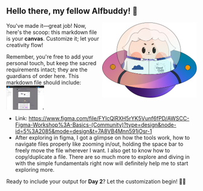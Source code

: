 ## Hello there, my fellow Alfbuddy! 💖

<img align="right" width="250px" src="../../assets/alf/alf-ufo.png">

You've made it—great job! Now, here's the scoop: this markdown file is your **canvas**. Customize it; let your creativity flow!

Remember, you're free to add your personal touch, but keep the sacred requirements intact; they are the guardians of order here. This markdown file should include:
 <img align="center" width="100px" src="../../assets/submission-files-exercises/Screenshot 2023-11-23 120840.jpg" href="https://www.figma.com/file/FYIcQlRXH5rYK5Vunf6fPD/AWSCC-Figma-Workshop%3A-Basics-(Community)?type=design&node-id=5%3A2085&mode=design&t=7A8VB4Mnn591jOsr-1">
- Link: https://www.figma.com/file/FYIcQlRXH5rYK5Vunf6fPD/AWSCC-Figma-Workshop%3A-Basics-(Community)?type=design&node-id=5%3A2085&mode=design&t=7A8VB4Mnn591jOsr-1
- After exploring in figma, I got a glimpse on how the tools work, how to navigate files properly like zooming in/out, holding the space bar to freely move the file wherever I want. I also get to know how to copy/duplicate a file. There are so much more to explore and diving in with the simple fundamentals right now will definitely help me to start exploring more.

Ready to include your output for **Day 2**? Let the customization begin! 🚀✨

<!-- You may now delete and modify the content of this file -->